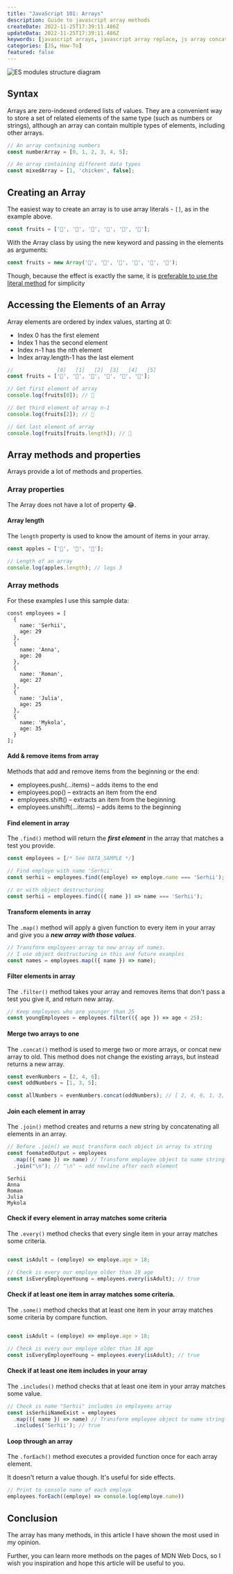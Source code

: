 ```yaml
---
title: "JavaScript 101: Arrays"
description: Guide to javascript array methods
createDate: 2022-11-25T17:39:11.486Z
updateData: 2022-11-25T17:39:11.486Z
keywords: [javascript arrays, javascript array replace, js array concat, js array includes, javascript concatenate arrays, array includes javascript]
categories: [JS, How-To]
featured: false
---
```


<Image src="fruits.png" alt="ES modules structure diagram" priority={true} />

## Syntax

Arrays are zero-indexed ordered lists of values. They are a convenient way to store a set of related elements of the
same type (such as numbers or strings), although an array can contain multiple types of elements, including other
arrays.

```js
// An array containing numbers
const numberArray = [0, 1, 2, 3, 4, 5];

// An array containing different data types
const mixedArray = [1, 'chicken', false];
```

## Creating an Array

The easiest way to create an array is to use array literals - `[]`, as in the example above.

```js
const fruits = ['🍎', '🍐', '🍊', '🍋', '🍉', '🍓'];
```

With the Array class by using the new keyword and passing in the elements as arguments:

```js
const fruits = new Array('🍎', '🍐', '🍊', '🍋', '🍉', '🍓');
```

Though, because the effect is exactly the same, it
is [preferable to use the literal method](https://google.github.io/styleguide/jsguide.html#features-arrays-ctor) for
simplicity

## Accessing the Elements of an Array

Array elements are ordered by index values, starting at 0:

- Index 0 has the first element
- Index 1 has the second element
- Index n-1 has the nth element
- Index array.length-1 has the last element

```js
//              [0]   [1]   [2]  [3]   [4]   [5]
const fruits = ['🍎', '🍐', '🍊', '🍋', '🍉', '🍓'];

// Get first element of array
console.log(fruits[0]); // 🍎

// Get third element of array n-1
console.log(fruits[2]); // 🍊

// Get last element of array
console.log(fruits[fruits.length]); // 🍓
```

## Array methods and properties

Arrays provide a lot of methods and properties.

### Array properties

The Array does not have a lot of property 😂.

#### Array length

The `length` property is used to know the amount of items in your array.

```js
const apples = ['🍎', '🍎', '🍎'];

// Length of an array
console.log(apples.length); // logs 3
```

### Array methods

For these examples I use this sample data:

```js:DATA_SAMPLE
const employees = [
  {
    name: 'Serhii',
    age: 29
  },
  {
    name: 'Anna',
    age: 20
  },
  {
    name: 'Roman',
    age: 27
  },
  {
    name: 'Julia',
    age: 25
  },
  {
    name: 'Mykola',
    age: 35
  }
];
```

[//]: # (TODO ADD EXAMPLE OF MY ARR)

#### Add & remove items from array

Methods that add and remove items from the beginning or the end:

- employees.push(...items) – adds items to the end
- employees.pop() – extracts an item from the end
- employees.shift() – extracts an item from the beginning
- employees.unshift(...items) – adds items to the beginning

#### Find element in array

The `.find()` method will return the **_first element_** in the array that matches a test you provide.

```js
const employees = [/* See DATA_SAMPLE */]

// Find employe with name 'Serhii'
const serhii = employees.find((employe) => employe.name === 'Serhii');

// or with object destructuring
const serhii = employees.find(({ name }) => name === 'Serhii');
```

#### Transform elements in array

The `.map()` method will apply a given function to every item in your array and give you a **_new array with those
values_**.

```js
// Transform employees array to new array of names.
// I use object destructuring in this and future examples
const names = employees.map(({ name }) => name);
```

#### Filter elements in array

The `.filter()` method takes your array and removes items that don't pass a test you give it, and return new array.

```js
// Keep employees who are younger than 25
const youngEmployees = employees.filter(({ age }) => age < 25);
```

#### Merge two arrays to one

The `.concat()` method is used to merge two or more arrays, or concat new array to old. This method does not change the
existing arrays, but instead returns a new array.

```js
const evenNumbers = [2, 4, 6];
const oddNumbers = [1, 3, 5];

const allNumbers = evenNumbers.concat(oddNumbers); // [ 2, 4, 6, 1, 3, 5 ]
```

#### Join each element in array

The `.join()` method creates and returns a new string by concatenating all elements in an array.

```js
// Before .join() we must transform each object in array to string
const foematedOutput = employees
  .map(({ name }) => name) // Transform employee object to name string
  .join("\n"); // "\n" – add newline after each element
```

```shell:Output
Serhii
Anna
Roman
Julia
Mykola
```

#### Check if every element in array matches some criteria

The `.every()` method checks that every single item in your array matches some criteria.

```js

const isAdult = (employe) => employe.age > 18;

// Check is every our employe older than 18 age
const isEveryEmployeeYoung = employees.every(isAdult); // true
```

#### Check if at least one item in array matches some criteria.

The `.some()` method checks that at least one item in your array matches some criteria by compare function.

```js

const isAdult = (employe) => employe.age > 18;

// Check is every our employe older than 18 age
const isEveryEmployeeYoung = employees.every(isAdult); // true
```

#### Check if at least one item includes in your array

The `.includes()` method checks that at least one item in your array matches some value.

```js
// Check is name "Serhii" includes in employees array
const isSerhiiNameExist = employees
  .map(({ name }) => name) // Transform employee object to name string
  .includes('Serhii'); // true
```

#### Loop through an array

The `.forEach()` method executes a provided function once for each array element.

It doesn't return a value though. It's useful for side effects.

```js
// Print to console name of each employe
employees.forEach((employe) => console.log(employe.name))
```

## Conclusion

The array has many methods, in this article I have shown the most used in my opinion.

Further, you can learn more methods on the pages of MDN Web Docs, so I wish you inspiration and hope this article will
be useful to you.
